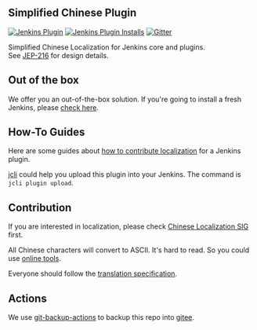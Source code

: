 ## Simplified Chinese Plugin
[![Jenkins Plugin](https://img.shields.io/jenkins/plugin/v/localization-zh-cn.svg)](https://plugins.jenkins.io/localization-zh-cn)
[![Jenkins Plugin Installs](https://img.shields.io/jenkins/plugin/i/localization-zh-cn.svg?color=blue)](https://plugins.jenkins.io/localization-zh-cn)
[![Gitter](https://badges.gitter.im/jenkinsci/localization-zh-cn-plugin.svg)](https://gitter.im/jenkinsci/localization-zh-cn-plugin)


Simplified Chinese Localization for Jenkins core and plugins.  
See [JEP-216](https://github.com/jenkinsci/jep/blob/master/jep/216/README.adoc) for design details.

## Out of the box

We offer you an out-of-the-box solution. If you're going to install a fresh Jenkins, please [check here](https://github.com/jenkins-zh/docker-zh).

## How-To Guides

Here are some guides about [how to contribute localization](https://www.jenkins.io/doc/developer/internationalization/) for a Jenkins plugin.

[jcli](https://github.com/jenkins-zh/jenkins-cli) could help you upload this plugin into your
Jenkins. The command is `jcli plugin upload`.

## Contribution

If you are interested in localization, please check [Chinese Localization SIG](https://www.jenkins.io/sigs/chinese-localization/) first.

All Chinese characters will convert to ASCII. It's hard to read. So you could use [online tools](https://native2ascii.net/).

Everyone should follow the [translation specification](https://github.com/jenkins-zh/translation-spec/blob/master/specification.md).

## Actions

We use [git-backup-actions](https://github.com/jenkins-zh/git-backup-actions/) to backup this repo into 
[gitee](https://gitee.com/jenkins-zh/localization-zh-cn-plugin).
